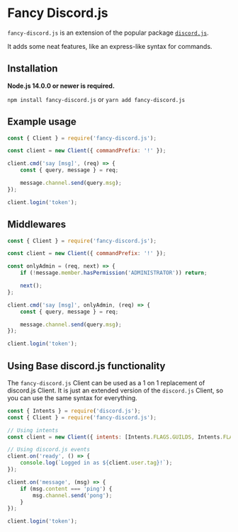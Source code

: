 # Fancy Discord.js

`fancy-discord.js` is an extension of the popular package [`discord.js`](https://discord.js.org).

It adds some neat features, like an express-like syntax for commands.

## Installation

**Node.js 14.0.0 or newer is required.**

`npm install fancy-discord.js` or `yarn add fancy-discord.js`

## Example usage

```js
const { Client } = require('fancy-discord.js');

const client = new Client({ commandPrefix: '!' });

client.cmd('say [msg]', (req) => {
    const { query, message } = req;

    message.channel.send(query.msg);
});

client.login('token');
```

## Middlewares

```js
const { Client } = require('fancy-discord.js');

const client = new Client({ commandPrefix: '!' });

const onlyAdmin = (req, next) => {
    if (!message.member.hasPermission('ADMINISTRATOR')) return;

    next();
};

client.cmd('say [msg]', onlyAdmin, (req) => {
    const { query, message } = req;

    message.channel.send(query.msg);
});

client.login('token');
```

## Using Base discord.js functionality

The `fancy-discord.js` Client can be used as a 1 on 1 replacement of discord.js Client. It is just an extended version of the `discord.js` Client, so you can use the same syntax for everything.

```js
const { Intents } = require('discord.js');
const { Client } = require('fancy-discord.js');

// Using intents
const client = new Client({ intents: [Intents.FLAGS.GUILDS, Intents.FLAGS.GUILD_MESSAGES] });

// Using discord.js events
client.on('ready', () => {
    console.log(`Logged in as ${client.user.tag}!`);
});

client.on('message', (msg) => {
    if (msg.content === 'ping') {
        msg.channel.send('pong');
    }
});

client.login('token');
```
